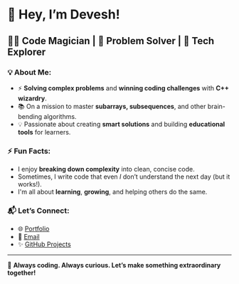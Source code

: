 # 🌟 Hey, I’m Devesh!

## 👨‍💻 Code Magician | 🧠 Problem Solver | 🚀 Tech Explorer

### 💡 About Me:
- ⚡ **Solving complex problems** and **winning coding challenges** with **C++ wizardry**.
- 📚 On a mission to master **subarrays, subsequences**, and other brain-bending algorithms.  
- 💡 Passionate about creating **smart solutions** and building **educational tools** for learners.

### ⚡ Fun Facts:
- I enjoy **breaking down complexity** into clean, concise code.  
- Sometimes, I write code that even *I* don’t understand the next day (but it works!).  
- I'm all about **learning**, **growing**, and helping others do the same.

### 📬 Let’s Connect:
- 🌐 [Portfolio](#)  
- 💌 [Email](devesharsd2@gmail.com)  
- ✨ [GitHub Projects](#)

---

🎯 **Always coding. Always curious. Let’s make something extraordinary together!**
